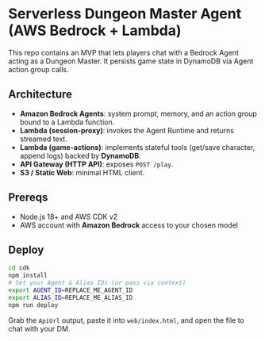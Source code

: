 # Serverless Dungeon Master Agent (AWS Bedrock + Lambda)

This repo contains an MVP that lets players chat with a Bedrock Agent acting as a Dungeon Master. It persists game state in DynamoDB via Agent action group calls.

## Architecture
- **Amazon Bedrock Agents**: system prompt, memory, and an action group bound to a Lambda function.
- **Lambda (session-proxy)**: invokes the Agent Runtime and returns streamed text.
- **Lambda (game-actions)**: implements stateful tools (get/save character, append logs) backed by **DynamoDB**.
- **API Gateway (HTTP API)**: exposes `POST /play`.
- **S3 / Static Web**: minimal HTML client.

## Prereqs
- Node.js 18+ and AWS CDK v2
- AWS account with **Amazon Bedrock** access to your chosen model

## Deploy
```bash
cd cdk
npm install
# Set your Agent & Alias IDs (or pass via context)
export AGENT_ID=REPLACE_ME_AGENT_ID
export ALIAS_ID=REPLACE_ME_ALIAS_ID
npm run deploy
```
Grab the `ApiUrl` output, paste it into `web/index.html`, and open the file to chat with your DM.